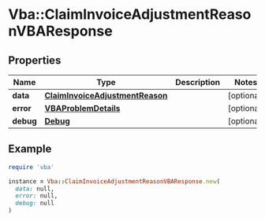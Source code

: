 # Vba::ClaimInvoiceAdjustmentReasonVBAResponse

## Properties

| Name | Type | Description | Notes |
| ---- | ---- | ----------- | ----- |
| **data** | [**ClaimInvoiceAdjustmentReason**](ClaimInvoiceAdjustmentReason.md) |  | [optional] |
| **error** | [**VBAProblemDetails**](VBAProblemDetails.md) |  | [optional] |
| **debug** | [**Debug**](Debug.md) |  | [optional] |

## Example

```ruby
require 'vba'

instance = Vba::ClaimInvoiceAdjustmentReasonVBAResponse.new(
  data: null,
  error: null,
  debug: null
)
```

